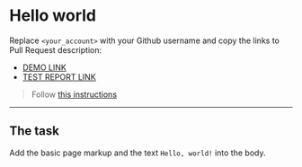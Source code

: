 # Hello world
Replace `<your_account>` with your Github username and copy the links to Pull Request description:
- [DEMO LINK](https://aarrtemm.github.io/layout_hello-world/)
- [TEST REPORT LINK](https://aarrtemm.github.io/layout_hello-world/report/html_report/)

> Follow [this instructions](https://mate-academy.github.io/layout_task-guideline/#how-to-solve-the-layout-tasks-on-github)
___

## The task 
Add the basic page markup and the text `Hello, world!` into the body.
